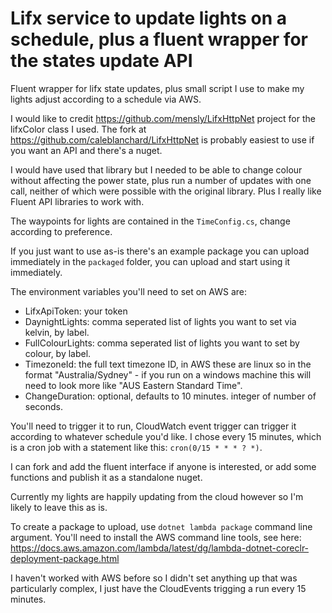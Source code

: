 # Lifx service to update lights on a schedule, plus a fluent wrapper for the states update API
Fluent wrapper for lifx state updates, plus small script I use to make my lights adjust according to a schedule via AWS.

I would like to credit https://github.com/mensly/LifxHttpNet project for the lifxColor class I used. The fork at https://github.com/caleblanchard/LifxHttpNet is probably easiest to use if you want an API and there's a nuget.

I would have used that library but I needed to  be able to change colour without affecting the power state, plus run a number of updates with one call, neither of which were possible with the original library. Plus I really like Fluent API libraries to work with.

The waypoints for lights are contained in the `TimeConfig.cs`, change according to preference.

If you just want to use as-is there's an example package you can upload immediately in the `packaged` folder, you can upload and start using it immediately.

The environment variables you'll need to set on AWS are:

- LifxApiToken: your token
- DaynightLights: comma seperated list of lights you want to set via kelvin, by label.
- FullColourLights: comma seperated list of lights you want to set by colour, by label.
- TimezoneId: the full text timezone ID, in AWS these are linux so in the format "Australia/Sydney" - if you run on a windows machine this will need to look more like "AUS Eastern Standard Time".
- ChangeDuration: optional, defaults to 10 minutes. integer of number of seconds.

You'll need to trigger it to run, CloudWatch event trigger can trigger it according to whatever schedule you'd like. I chose every 15 minutes, which is a cron job with a statement like this: `cron(0/15 * * * ? *)`.

I can fork and add the fluent interface if anyone is interested, or add some functions and publish it as a standalone nuget.

Currently my lights are happily updating from the cloud however so I'm likely to leave this as is.

To create a package to upload, use `dotnet lambda package` command line argument. You'll need to install the AWS command line tools, see here: https://docs.aws.amazon.com/lambda/latest/dg/lambda-dotnet-coreclr-deployment-package.html

I haven't worked with AWS before so I didn't set anything up that was particularly complex, I just have the CloudEvents trigging a run every 15 minutes.
